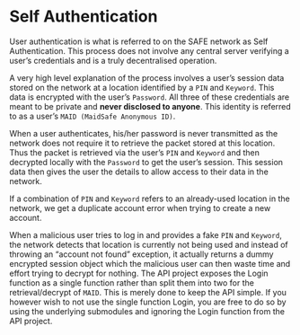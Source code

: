 # Self Authentication

User authentication is what is referred to on the SAFE network as Self Authentication. This process does not involve any central server verifying a user’s credentials and is a truly decentralised operation.

A very high level explanation of the process involves a user’s session data stored on the network at a location identified by a `PIN` and `Keyword`. This data is encrypted with the user’s `Password`. All three of these credentials are meant to be private and **never disclosed to anyone**. This identity is referred to as a user’s `MAID (MaidSafe Anonymous ID)`.

When a user authenticates, his/her password is never transmitted as the network does not require it to retrieve the packet stored at this location. Thus the packet is retrieved via the user’s `PIN` and `Keyword` and then decrypted locally with the `Password` to get the user’s session. This session data then gives the user the details to allow access to their data in the network.

If a combination of `PIN` and `Keyword` refers to an already-used location in the network, we get a duplicate account error when trying to create a new account.

When a malicious user tries to log in and provides a fake `PIN` and `Keyword`, the network detects that location is currently not being used and instead of throwing an “account not found” exception, it actually returns a dummy encrypted session object which the malicious user can then waste time and effort trying to decrypt for nothing. The API project exposes the Login function as a single function rather than split them into two for the retrieval/decrypt of `MAID`. This is merely done to keep the API simple. If you however wish to not use the single function Login, you are free to do so by using the underlying submodules and ignoring the Login function from the API project.

